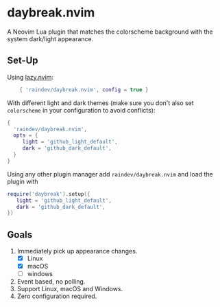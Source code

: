 # daybreak.nvim

A Neovim Lua plugin that matches the colorscheme background with the system dark/light appearance.

## Set-Up

Using [lazy.nvim](https://github.com/folke/lazy.nvim):

```lua
    { 'raindev/daybreak.nvim', config = true }
```

With different light and dark themes (make sure you don't also set
`colorscheme` in your configuration to avoid conflicts):

``` lua
{
  'raindev/daybreak.nvim',
  opts = {
	 light = 'github_light_default',
	 dark = 'github_dark_default',
  }
}
```

Using any other plugin manager add `raindev/daybreak.nvim` and load the plugin with

```lua
require('daybreak').setup({
   light = 'github_light_default',
   dark = 'github_dark_default',
})
```

## Goals

1. Immediately pick up appearance changes.
   - [x] Linux
   - [x] macOS
   - [ ] windows
2. Event based, no polling.
3. Support Linux, macOS and Windows.
4. Zero configuration required.
